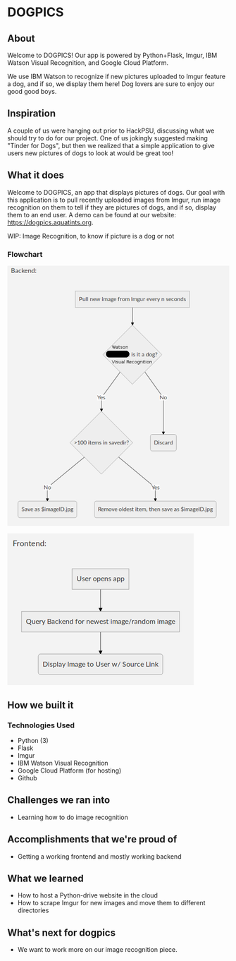 # DOGPICS

## About

Welcome to DOGPICS! Our app is powered by Python+Flask, Imgur, IBM Watson Visual Recognition, and Google Cloud Platform.

We use IBM Watson to recognize if new pictures uploaded to Imgur feature a dog, and if so, we display them here! Dog lovers are sure to enjoy our good good boys.

## Inspiration

A couple of us were hanging out prior to HackPSU, discussing what we should try to do for our project.  One of us jokingly suggested making "Tinder for Dogs", but then we realized that a simple application to give users new pictures of dogs to look at would be great too!

## What it does

Welcome to DOGPICS, an app that displays pictures of dogs.  Our goal with this application is to pull recently uploaded images from Imgur, run image recognition on them to tell if they are pictures of dogs, and if so, display them to an end user.  A demo can be found at our website: https://dogpics.aquatints.org.  

WIP: Image Recognition, to know if picture is a dog or not


### Flowchart


![Backend Flowchart](https://raw.githubusercontent.com/aquatints/dogpics/master/img/BackendFlowchart.png)

![Frontend Flowchart](https://raw.githubusercontent.com/aquatints/dogpics/master/img/FrontendFlowchart.png)

## How we built it
### Technologies Used

- Python (3)
- Flask
- Imgur
- IBM Watson Visual Recognition
- Google Cloud Platform (for hosting)
- Github

## Challenges we ran into
- Learning how to do image recognition

## Accomplishments that we're proud of
- Getting a working frontend and mostly working backend

## What we learned
- How to host a Python-drive website in the cloud
- How to scrape Imgur for new images and move them to different directories

## What's next for dogpics
- We want to work more on our image recognition piece. 

